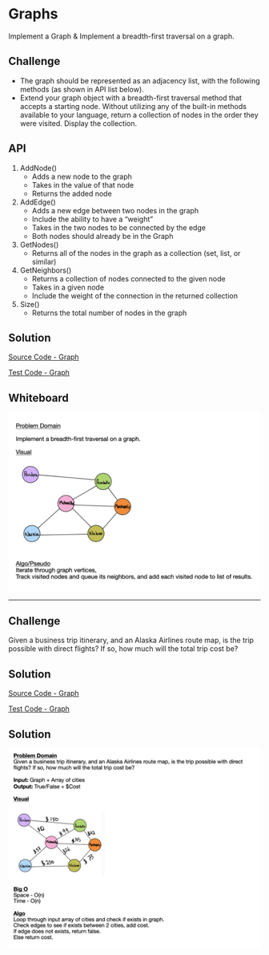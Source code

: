 # Graphs
Implement a Graph & Implement a breadth-first traversal on a graph.

## Challenge
* The graph should be represented as an adjacency list, with the following methods (as shown in API list below).
* Extend your graph object with a breadth-first traversal method that accepts a starting node. Without utilizing any of the built-in methods available to your language, return a collection of nodes in the order they were visited. Display the collection.

## API
  1. AddNode()
      * Adds a new node to the graph
      * Takes in the value of that node
      * Returns the added node
  2. AddEdge()
      * Adds a new edge between two nodes in the graph
      * Include the ability to have a “weight”
      * Takes in the two nodes to be connected by the edge
      * Both nodes should already be in the Graph
  3. GetNodes()
      * Returns all of the nodes in the graph as a collection (set, list, or similar)
  4. GetNeighbors()
      * Returns a collection of nodes connected to the given node
      * Takes in a given node
      * Include the weight of the connection in the returned collection
  5. Size()
      * Returns the total number of nodes in the graph
     
## Solution
[Source Code - Graph](https://github.com/leepj85/data-structures-and-algorithms/tree/master/code401challenges/src/main/java/code401challenges/graph)

[Test Code - Graph](https://github.com/leepj85/data-structures-and-algorithms/blob/master/code401challenges/src/test/java/code401challenges/graph/GraphTest.java)

## Whiteboard
![Graph Whiteboard](https://github.com/leepj85/data-structures-and-algorithms/blob/master/code401challenges/assets/breadth-first-traversal-graph.png)

---

## Challenge
Given a business trip itinerary, and an Alaska Airlines route map, is the trip possible with direct flights? If so, how much will the total trip cost be?

## Solution
[Source Code - Graph](https://github.com/leepj85/data-structures-and-algorithms/blob/master/code401challenges/src/main/java/code401challenges/graph/Graph.java)

[Test Code - Graph](https://github.com/leepj85/data-structures-and-algorithms/blob/master/code401challenges/src/test/java/code401challenges/graph/GraphTest.java)

## Solution
![Graph Get Edge](code401challenges/assets/graph_get_edge.png)
